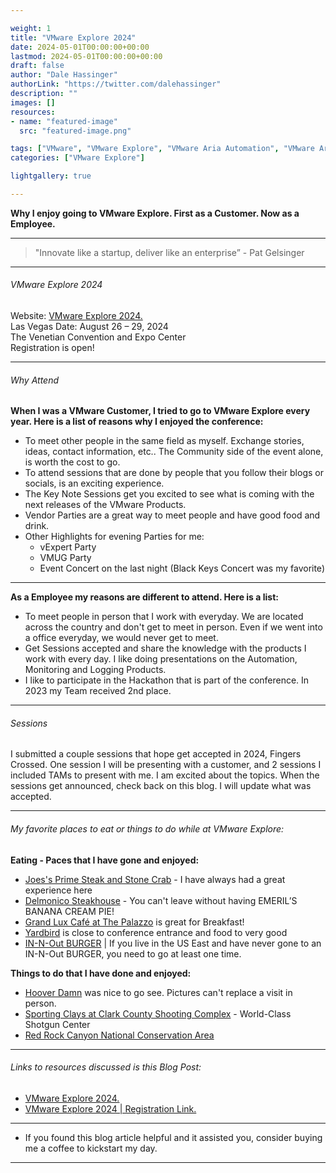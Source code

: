 ```yaml
---

weight: 1
title: "VMware Explore 2024"
date: 2024-05-01T00:00:00+00:00
lastmod: 2024-05-01T00:00:00+00:00
draft: false
author: "Dale Hassinger"
authorLink: "https://twitter.com/dalehassinger"
description: ""
images: []
resources:
- name: "featured-image"
  src: "featured-image.png"

tags: ["VMware", "VMware Explore", "VMware Aria Automation", "VMware Aria Operations", "VMware Aria Operations for Logs", "Vegas"]
categories: ["VMware Explore"]

lightgallery: true

---
```


**Why I enjoy going to VMware Explore. First as a Customer. Now as a Employee.**

<!--more-->

---

>"Innovate like a startup, deliver like an enterprise” - Pat Gelsinger

---

###### VMware Explore 2024  

Website: [VMware Explore 2024.](https://www.vmware.com/explore/us)  
Las Vegas Date: August 26 – 29, 2024  
The Venetian Convention and Expo Center  
Registration is open!

---

###### Why Attend

**When I was a VMware Customer, I tried to go to VMware Explore every year. Here is a list of reasons why I enjoyed the conference:**

* To meet other people in the same field as myself. Exchange stories, ideas, contact information, etc.. The Community side of the event alone, is worth the cost to go.  
* To attend sessions that are done by people that you follow their blogs or socials, is an exciting experience.  
* The Key Note Sessions get you excited to see what is coming with the next releases of the VMware Products.  
* Vendor Parties are a great way to meet people and have good food and drink.
* Other Highlights for evening Parties for me:
  * vExpert Party
  * VMUG Party
  * Event Concert on the last night (Black Keys Concert was my favorite)  

---

**As a Employee my reasons are different to attend. Here is a list:**
* To meet people in person that I work with everyday. We are located across the country and don't get to meet in person. Even if we went into a office everyday, we would never get to meet.  
* Get Sessions accepted and share the knowledge with the products I work with every day. I like doing presentations on the Automation, Monitoring and Logging Products.  
* I like to participate in the Hackathon that is part of the conference. In 2023 my Team received 2nd place.  

---

###### Sessions

I submitted a couple sessions that hope get accepted in 2024, Fingers Crossed. One session I will be presenting with a customer, and 2 sessions I included TAMs to present with me. I am excited about the topics. When the sessions get announced, check back on this blog. I will update what was accepted.

---

###### My favorite places to eat or things to do while at VMware Explore:

**Eating - Paces that I have gone and enjoyed:**  
* [Joes's Prime Steak and Stone Crab](https://www.joes.net/las-vegas/) - I have always had a great experience here  
* [Delmonico Steakhouse](https://www.venetianlasvegas.com/restaurants/delmonico-steakhouse.html) - You can't leave without having EMERIL’S BANANA CREAM PIE!  
* [Grand Lux Café at The Palazzo](https://www.venetianlasvegas.com/restaurants/grand-lux-cafe-palazzo.html) is great for Breakfast!  
* [Yardbird](https://www.venetianlasvegas.com/restaurants/yardbird.html) is close to conference entrance and food to very good  
* [IN-N-Out BURGER](https://www.in-n-out.com/menu) | If you live in the US East and have never gone to an IN-N-Out BURGER, you need to go at least one time.  


**Things to do that I have done and enjoyed:**  
* [Hoover Damn](https://www.usbr.gov/lc/hooverdam/index.html) was nice to go see. Pictures can't replace a visit in person.
* [Sporting Clays at Clark County Shooting Complex](https://www.clarkcountynv.gov/government/departments/parks___recreation/shooting_complex/guest_services.php) - World-Class Shotgun Center
* [Red Rock Canyon National Conservation Area](https://www.blm.gov/programs/national-conservation-lands/nevada/red-rock-canyon)




---

###### Links to resources discussed is this Blog Post: 
* [VMware Explore 2024.](https://www.vmware.com/explore/us)  
* [VMware Explore 2024 | Registration Link.](https://event.vmware.com/flow/vmware/explore2024lv/reg/login)  
---

* If you found this blog article helpful and it assisted you, consider buying me a coffee to kickstart my day.  

<center>
<script type="text/javascript" src="https://cdnjs.buymeacoffee.com/1.0.0/button.prod.min.js" data-name="bmc-button" data-slug="dalehassinger" data-color="#FFDD00" data-emoji=""  data-font="Cookie" data-text="Buy me a coffee" data-outline-color="#000000" data-font-color="#000000" data-coffee-color="#ffffff" ></script>
</center>

---





